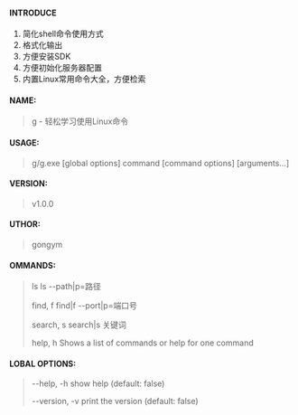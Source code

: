 #### INTRODUCE
1. 简化shell命令使用方式
2. 格式化输出
3. 方便安装SDK
4. 方便初始化服务器配置
5. 内置Linux常用命令大全，方便检索


#### NAME:
> g - 轻松学习使用Linux命令

#### USAGE:
> g/g.exe [global options] command [command options] [arguments...]

#### VERSION:
> v1.0.0

#### UTHOR:
> gongym

#### OMMANDS:
> ls         ls --path|p=路径
>
> find, f    find|f --port|p=端口号
>
> search, s  search|s 关键词
>
> help, h    Shows a list of commands or help for one command

#### LOBAL OPTIONS:
> --help, -h     show help (default: false)
>
> --version, -v  print the version (default: false)
